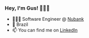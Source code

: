 ### Hey, I'm Gus! 🙋🏾‍♂️
- 👨🏾‍💻 Software Engineer @ [Nubank](https://nubank.com.br)
- 📍 Brazil
- 📫 You can find me on [LinkedIn](https://www.linkedin.com/in/gustavo-carvalhos/)
<!--
